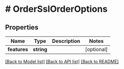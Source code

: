 # # OrderSslOrderOptions

## Properties

Name | Type | Description | Notes
------------ | ------------- | ------------- | -------------
**features** | **string** |  | [optional]

[[Back to Model list]](../../README.md#models) [[Back to API list]](../../README.md#endpoints) [[Back to README]](../../README.md)
